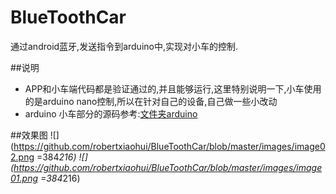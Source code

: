 # BlueToothCar
通过android蓝牙,发送指令到arduino中,实现对小车的控制.

##说明
- APP和小车端代码都是验证通过的,并且能够运行,这里特别说明一下,小车使用的是arduino nano控制,所以在针对自己的设备,自己做一些小改动
- arduino 小车部分的源码参考:[文件夹arduino](https://github.com/robertxiaohui/BlueToothCar/blob/master/arduino/bluetooth01.ino)

##效果图
![](https://github.com/robertxiaohui/BlueToothCar/blob/master/images/image02.png =384*216)
![](https://github.com/robertxiaohui/BlueToothCar/blob/master/images/image01.png =384*216)
